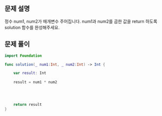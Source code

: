 
## 문제 설명
정수 num1, num2가 매개변수 주어집니다. num1과 num2를 곱한 값을 return 하도록 solution 함수를 완성해주세요.


## 문제 풀이

```swift
import Foundation

func solution(_ num1:Int, _ num2:Int) -> Int {

    var result: Int
    
    result = num1 * num2

   
    
    
    return result
}
```

